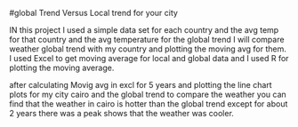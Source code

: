 #global Trend Versus Local trend for your city

IN this project I used a simple data set for each country and the avg temp for that country and the avg temperature for the global trend 
I will compare weather global trend with my country and plotting the moving avg for them.
I used Excel to get moving average for local and global data and I used R for plotting the moving average.

after calculating Movig avg in excl for 5 years and plotting the line chart plots for my city cairo and the global trend to compare the weather you can find that the weather in cairo is hotter than the global trend except for about 2 years there was a peak shows that the weather was cooler.
